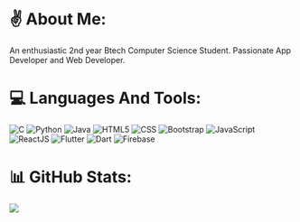 # ✌️ About Me:
An enthusiastic 2nd year Btech Computer Science Student. Passionate App Developer and Web Developer.
# 💻 Languages And Tools:
![C](https://img.shields.io/badge/c-%2300599C.svg?style=for-the-badge&logo=c&logoColor=white) ![Python](https://img.shields.io/badge/python-3670A0?style=for-the-badge&logo=python&logoColor=ffdd54) ![Java](https://img.shields.io/badge/java-%23ED8B00.svg?style=for-the-badge&logo=java&logoColor=white) ![HTML5](https://img.shields.io/badge/html5-%23E34F26.svg?style=for-the-badge&logo=html5&logoColor=white) ![CSS](https://img.shields.io/badge/CSS-%231572B6.svg?style=for-the-badge&logo=css3&logoColor=white) ![Bootstrap](https://img.shields.io/badge/Bootstrap-%23563D7C.svg?style=for-the-badge&logo=bootstrap&logoColor=white) ![JavaScript](https://img.shields.io/badge/JavaScript-%23323330.svg?style=for-the-badge&logo=javascript&logoColor=%23F7DF1E) ![ReactJS](https://img.shields.io/badge/React-%2320232A.svg?style=for-the-badge&logo=react&logoColor=%2361DAFB) ![Flutter](https://img.shields.io/badge/Flutter-%2302569B.svg?style=for-the-badge&logo=flutter&logoColor=white ) ![Dart](https://img.shields.io/badge/Dart-%230175C2.svg?style=for-the-badge&logo=dart&logoColor=white ) ![Firebase](https://img.shields.io/badge/Firebase-%23039BE5.svg?style=for-the-badge&logo=firebase)
# 📊 GitHub Stats:

![](https://github-readme-streak-stats.herokuapp.com/?user=nidhin29&theme=dark&hide_border=false)<br/>
